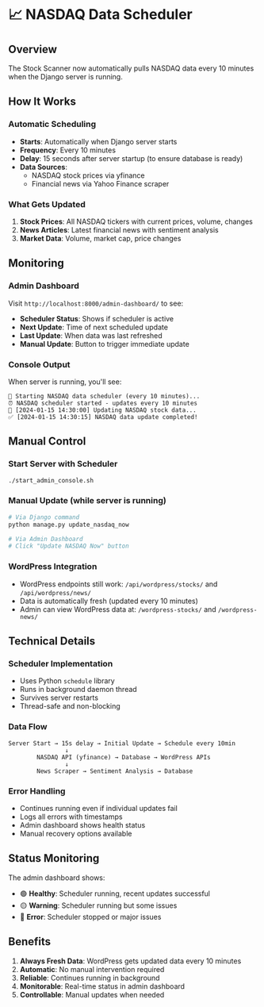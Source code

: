 # 📈 NASDAQ Data Scheduler

## Overview
The Stock Scanner now automatically pulls NASDAQ data every 10 minutes when the Django server is running.

## How It Works

### Automatic Scheduling
- **Starts**: Automatically when Django server starts
- **Frequency**: Every 10 minutes
- **Delay**: 15 seconds after server startup (to ensure database is ready)
- **Data Sources**: 
  - NASDAQ stock prices via yfinance
  - Financial news via Yahoo Finance scraper

### What Gets Updated
1. **Stock Prices**: All NASDAQ tickers with current prices, volume, changes
2. **News Articles**: Latest financial news with sentiment analysis
3. **Market Data**: Volume, market cap, price changes

## Monitoring

### Admin Dashboard
Visit `http://localhost:8000/admin-dashboard/` to see:
- **Scheduler Status**: Shows if scheduler is active
- **Next Update**: Time of next scheduled update
- **Last Update**: When data was last refreshed
- **Manual Update**: Button to trigger immediate update

### Console Output
When server is running, you'll see:
```
🚀 Starting NASDAQ data scheduler (every 10 minutes)...
⏰ NASDAQ scheduler started - updates every 10 minutes
🔄 [2024-01-15 14:30:00] Updating NASDAQ stock data...
✅ [2024-01-15 14:30:15] NASDAQ data update completed!
```

## Manual Control

### Start Server with Scheduler
```bash
./start_admin_console.sh
```

### Manual Update (while server is running)
```bash
# Via Django command
python manage.py update_nasdaq_now

# Via Admin Dashboard
# Click "Update NASDAQ Now" button
```

### WordPress Integration
- WordPress endpoints still work: `/api/wordpress/stocks/` and `/api/wordpress/news/`
- Data is automatically fresh (updated every 10 minutes)
- Admin can view WordPress data at: `/wordpress-stocks/` and `/wordpress-news/`

## Technical Details

### Scheduler Implementation
- Uses Python `schedule` library
- Runs in background daemon thread
- Survives server restarts
- Thread-safe and non-blocking

### Data Flow
```
Server Start → 15s delay → Initial Update → Schedule every 10min
                ↓
        NASDAQ API (yfinance) → Database → WordPress APIs
                ↓
        News Scraper → Sentiment Analysis → Database
```

### Error Handling
- Continues running even if individual updates fail
- Logs all errors with timestamps
- Admin dashboard shows health status
- Manual recovery options available

## Status Monitoring

The admin dashboard shows:
- 🟢 **Healthy**: Scheduler running, recent updates successful
- 🟡 **Warning**: Scheduler running but some issues
- 🔴 **Error**: Scheduler stopped or major issues

## Benefits

1. **Always Fresh Data**: WordPress gets updated data every 10 minutes
2. **Automatic**: No manual intervention required
3. **Reliable**: Continues running in background
4. **Monitorable**: Real-time status in admin dashboard
5. **Controllable**: Manual updates when needed
